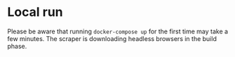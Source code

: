 # Local run
Please be aware that running `docker-compose up` for the first time may take a few minutes. The scraper is downloading headless browsers in the build phase.
